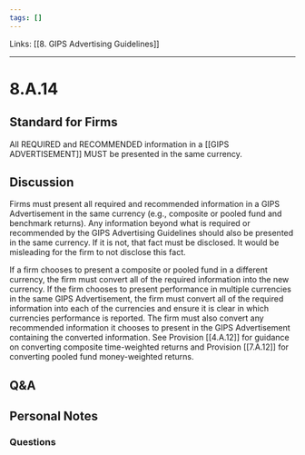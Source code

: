 ```yaml
---
tags: []
---
```

Links: [[8. GIPS Advertising Guidelines]]
___
# 8.A.14
## Standard for Firms
All REQUIRED and RECOMMENDED information in a [[GIPS ADVERTISEMENT]] MUST be presented in the same currency.
## Discussion
Firms must present all required and recommended information in a GIPS Advertisement in the same currency (e.g., composite or pooled fund and benchmark returns). Any information beyond what is required or recommended by the GIPS Advertising Guidelines should also be presented in the same currency. If it is not, that fact must be disclosed. It would be misleading for the firm to not disclose this fact.

If a firm chooses to present a composite or pooled fund in a different currency, the firm must convert all of the required information into the new currency. If the firm chooses to present performance in multiple currencies in the same GIPS Advertisement, the firm must convert all of the required information into each of the currencies and ensure it is clear in which currencies performance is reported. The firm must also convert any recommended information it chooses to present in the GIPS Advertisement containing the converted information. See Provision [[4.A.12]] for guidance on converting composite time-weighted returns and Provision [[7.A.12]] for converting pooled fund money-weighted returns.
## Q&A

## Personal Notes

### Questions